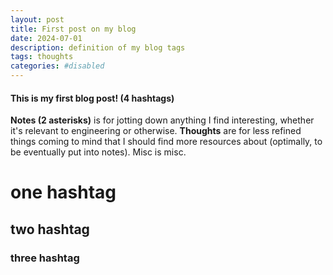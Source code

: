 ```yaml
---
layout: post
title: First post on my blog
date: 2024-07-01
description: definition of my blog tags
tags: thoughts
categories: #disabled
---
```


#### This is my first blog post! (4 hashtags)

**Notes (2 asterisks)** is for jotting down anything I find interesting, whether it's relevant to engineering or otherwise. **Thoughts** are for less refined things coming to mind that I should find more resources about (optimally, to be eventually put into notes). Misc is misc.

# one hashtag
## two hashtag
### three hashtag


